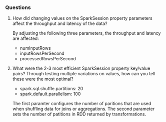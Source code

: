 ### Questions
1. How did changing values on the SparkSession property parameters affect the throughput and latency of the data?

    By adjusting the following three parameters, the throughput and latency are affected:
    * numInputRows
    * inputRowsPerSecond
    * processedRowsPerSecond

2. What were the 2-3 most efficient SparkSession property key/value pairs? Through testing multiple variations on values, how can you tell these were the most optimal?

    - spark.sql.shuffle.partitions: 20
    - spark.default.parallelism: 100

    The first paramter configures the number of paritions that are used when shuffling data for joins or aggregations. The second parameter sets the number of patitions in RDD returned by transformations.

